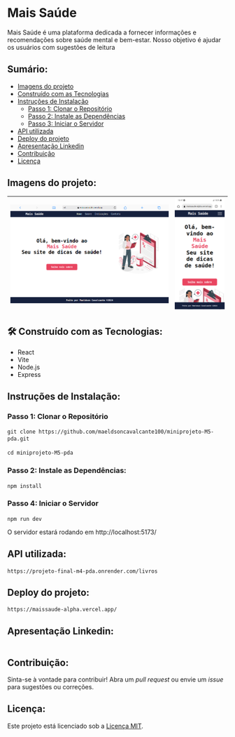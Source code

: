 # Mais Saúde

Mais Saúde é uma plataforma dedicada a fornecer informações e recomendações sobre saúde mental e bem-estar. Nosso objetivo é ajudar os usuários com sugestões de leitura

## Sumário:

- [Imagens do projeto](#imagens-do-projeto)
- [Construído com as Tecnologias](#🛠️-construído-com-as-tecnologias)
- [Instruções de Instalação](#instruções-de-instalação)
  - [Passo 1: Clonar o Repositório](#passo-1-clonar-o-repositório)
  - [Passo 2: Instale as Dependências](#passo-2-instale-as-dependências)
  - [Passo 3: Iniciar o Servidor](#passo-4-iniciar-o-servidor)
- [API utilizada](#api-utilizada)
- [Deploy do projeto](#deploy-do-projeto)
- [Apresentação Linkedin](#apresentação-linkedin)
- [Contribuição](#contribuição)
- [Licença](#licença)

## Imagens do projeto:

| ![Image 1](./imagens-site/Macbook-Air-maissaude-alpha.vercel.app.png) | ![Image 2](./imagens-site/Xiaomi-Mi-11i-maissaude-alpha.vercel.app.png) |
| ---------------------------------------------------------------------------------------- | ------------------------------------------------------------------------------------------ |

## 🛠️ Construído com as Tecnologias:

- React
- Vite
- Node.js
- Express

## Instruções de Instalação:

### Passo 1: Clonar o Repositório

```
git clone https://github.com/maeldsoncavalcante100/miniprojeto-M5-pda.git

cd miniprojeto-M5-pda
```

### Passo 2: Instale as Dependências:

```
npm install
```

### Passo 4: Iniciar o Servidor

```
npm run dev
```

O servidor estará rodando em http://localhost:5173/

## API utilizada:

```
https://projeto-final-m4-pda.onrender.com/livros
```

## Deploy do projeto:

```
https://maissaude-alpha.vercel.app/
```

## Apresentação Linkedin:

```

```

## Contribuição:

Sinta-se à vontade para contribuir! Abra um _pull request_ ou envie um _issue_ para sugestões ou correções.

## Licença:

Este projeto está licenciado sob a [Licença MIT](LICENSE).
